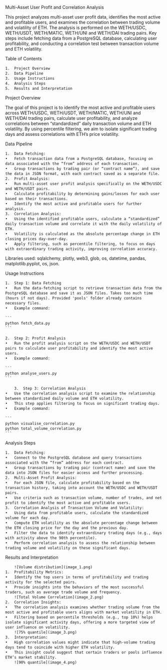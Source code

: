 Multi-Asset User Profit and Correlation Analysis

This project analyzes multi-asset user profit data, identifies the most active and profitable users, and examines the correlation between trading volume and volatility of ETH. The analysis is performed on the WETH/USDC, WETH/USDT, WETH/MATIC, WETH/UNI and WETH/DAI trading pairs. Key steps include fetching data from a PostgreSQL database, calculating user profitability, and conducting a correlation test between transaction volume and ETH volatility.

Table of Contents

	1.	Project Overview
	2.	Data Pipeline
	3.	Usage Instructions
	4.	Analysis Steps
	5.	Results and Interpretation

Project Overview

The goal of this project is to identify the most active and profitable users across WETH/USDC, WETH/USDT, WETH/MATIC, WETH/UNI and WETH/DAI trading pairs, calculate user profitability, and analyze correlations between “standardized” daily transaction volume and ETH volatility. By using percentile filtering, we aim to isolate significant trading days and assess correlations with ETH’s price volatility.

Data Pipeline

	1.	Data Fetching:
	•	Fetch transaction data from a PostgreSQL database, focusing on data associated with the “from” address of each transaction.
	•	Group transactions by trading pair (or “contract name”), and save the data in JSON format, with each contract saved as a separate file.
	2.	Profit Analysis:
	•	Run multi-asset user profit analysis specifically on the WETH/USDC and WETH/USDT pairs.
	•	Calculate profitability by determining gains/losses for each user based on their transactions.
	•	Identify the most active and profitable users for further analysis.
	3.	Correlation Analysis:
	•	Using the identified profitable users, calculate a “standardized” daily transaction volume and correlate it with the daily volatility of ETH.
	•	Volatility is calculated as the absolute percentage change in ETH closing prices day-over-day.
	•	Apply filtering, such as percentile filtering, to focus on days with extraordinary trading activity, improving correlation accuracy.


Libraries used: sqlalchemy, plotly, web3, glob, os, datetime, pandas, matplotlib.pyplot, os, json.

Usage Instructions

	1.	Step 1: Data Fetching
	•	Run the data-fetching script to retrieve transaction data from the PostgreSQL database and save it as JSON files. Takes too much time (hours if not days). Provided 'pools' folder already contains necessary files.
	•	Example command:

	```
	python fetch_data.py
	```

	2.	Step 2: Profit Analysis
	•	Run the profit analysis script on the WETH/USDC and WETH/USDT pairs to calculate user profitability and identify the most active users.
	•	Example command:
	
	```
	python analyse_users.py
	```

    	3.	Step 3: Correlation Analysis
	•	Use the correlation analysis script to examine the relationship between standardized daily volume and ETH volatility.
	•	This step applies filtering to focus on significant trading days.
	•	Example command:

	```
	python visualise_correlation.py
	python total_volume_correlation.py
	```
Analysis Steps

	1.	Data Fetching:
	•	Connect to the PostgreSQL database and query transactions associated with the “from” address for each contract.
	•	Group transactions by trading pair (contract name) and save the data into JSON files for easier access and further processing.
	2.	Multi-Asset Profit Analysis:
	•	For each JSON file, calculate profitability based on the transaction history, taking into account the WETH/USDC and WETH/USDT pairs.
	•	Use criteria such as transaction volume, number of trades, and net profit to identify the most active and profitable users.
	3.	Correlation Analysis of Transaction Volume and Volatility:
	•	Using data from profitable users, calculate the standardized volume for each day.
	•	Compute ETH volatility as the absolute percentage change between the ETH closing price for the day and the previous day.
	•	Filter the data to identify extraordinary trading days (e.g., days with activity above the 90th percentile).
	•	Perform correlation analysis to assess the relationship between trading volume and volatility on these significant days.

Results and Interpretation

  		![Volume distribution](image_1.png)
	1.	Profitability Metrics:
	•	Identify the top users in terms of profitability and trading activity for the selected pairs.
	•	Provide insights into the behaviors of the most successful traders, such as average trade volume and frequency.
 		![Total Volume Correlation](image_2.png)
	2.	Correlation Insights:
	•	The correlation analysis examines whether trading volume from the most active and profitable users aligns with market volatility in ETH.
	•	Filtering based on percentile thresholds (e.g., top 10%) helps isolate significant activity days, offering a more targeted view of user influence on volatility.
   		![75% quantile](image_3.png)
	3.	Interpretation:
	•	High correlation values might indicate that high-volume trading days tend to coincide with higher ETH volatility.
	•	This insight could suggest that certain traders or pools influence ETH’s market stability.
 		![90% quantile](image_4.png)
	
